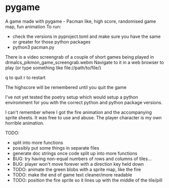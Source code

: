 # pygame
A game made with pygame - Pacman like, high score, randomised game map, fun animation
To run:
- check the versions in pyproject.toml and make sure you have the same or greater for those python packages
- python3 pacman.py

There is a video screengrab of a couple of short games being played in drmalcs_pikmon_game_screengrab.webm
Navigate to it in a web browser to play (or type something like file://path/to/file/)

q to quit
r to restart

The highscore will be remembered until you quit the game

I've not yet tested the poetry setup which would setup a python enviromment for you with the correct python and python package versions.

I can't remember where I got the fire animation and the accompanying sprite sheets. It was free to use and abuse. The player character is my own horrible animation.

TODO:
- split into more functions
- possibly put some things in separate files
- generate doc strings once code split up into more functions
- BUG: try having non-equal numbers of rows and columns of tiles...
- BUG: player won't move forever with a direction key held down
- TODO: animate the green blobs with a sprite map, like the fire
- TODO: make the end of game text cleaner/more readable
- TODO: position the fire sprite so it lines up with the middle of the tile/pill
